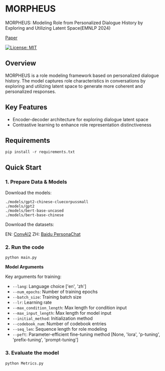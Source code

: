 # MORPHEUS
MORPHEUS: Modeling Role from Personalized Dialogue History by Exploring and Utilizing Latent Space(EMNLP 2024)

[Paper](https://aclanthology.org/2024.emnlp-main.437/) 

[![License: MIT](https://img.shields.io/badge/License-MIT-yellow.svg)](https://opensource.org/licenses/MIT)

## Overview

MORPHEUS is a role modeling framework based on personalized dialogue history. The model captures role characteristics in conversations by exploring and utilizing latent space to generate more coherent and personalized responses.

## Key Features

- Encoder-decoder architecture for exploring dialogue latent space
- Contrastive learning to enhance role representation distinctiveness  

## Requirements
```
pip install -r requirements.txt
```

## Quick Start

### 1. Prepare Data & Models

Download the models:
```
./models/gpt2-chinese-cluecorpussmall
./models/gpt2
./models/bert-base-uncased
./models/bert-base-chinese
```

Download the datasets:

EN: [ConvAI2](https://huggingface.co/datasets/Toyhom/MORPHEUS_Datasets)
ZH: [Baidu PersonaChat](https://huggingface.co/datasets/Toyhom/MORPHEUS_Datasets)

### 2. Run the code

```
python main.py
```

**Model Arguments**

Key arguments for training:

- `--lang`: Language choice ['en', 'zh']
- `--num_epochs`: Number of training epochs
- `--batch_size`: Training batch size
- `--lr`: Learning rate
- `--max_condition_length`: Max length for condition input
- `--max_input_length`: Max length for model input
- `--initial_method`: Initialization method
- `--codebook_num`: Number of codebook entries
- `--seq_len`: Sequence length for role modeling
- `--peft`: Parameter-efficient fine-tuning method [None, 'lora', 'p-tuning', 'prefix-tuning', 'prompt-tuning']

### 3. Evaluate the model
```
python Metrics.py
```

